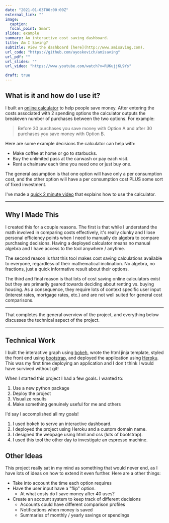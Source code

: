 ```yaml
---
date: "2021-01-03T00:00:00Z"
external_link: ""
image:
  caption: 
  focal_point: Smart
slides: example
summary: An interactive cost saving dashboard.
title: Am I Saving?
subtitle: View the dashboard [here](http://www.amisaving.com).
url_code: "https://github.com/ayoskovich/amisaving"
url_pdf: ""
url_slides: ""
url_video: "https://www.youtube.com/watch?v=RUKujjKL9Ys"

draft: true
---
```


## What is it and how do I use it?
I built an [online calculator](http://www.amisaving.com) to help people save money. After entering the costs associated with 2 spending options the calculator outputs the breakeven number of purchases between the two options. For example: 

> Before 30 purchases you save money with Option A and after 30 purchases you save money with Option B.

Here are some example decisions the calculator can help with: 

- Make coffee at home or go to starbucks. 
- Buy the unlimited pass at the carwash or pay each visit. 
- Rent a chainsaw each time you need one or just buy one.

The general assumption is that one option will have only a per consumption cost, and the other option will have a per consumption cost PLUS some sort of fixed investment.

I've made a [quick 2 minute video](https://www.youtube.com/watch?v=RUKujjKL9Ys) that explains how to use the calculator.

<hr>

## Why I Made This
I created this for a couple reasons. The first is that while I understand the math involved in comparing costs effectively, it's really clunky and I lose personal efficiency points when I need to manually do algebra to compare purchasing decisions. Having a deployed calculator means no manual algebra and I have access to the tool anywhere / anytime.

The second reason is that this tool makes cost saving calculations available to everyone, regardless of their mathematical inclination. No algebra, no fractions, just a quick informative result about their options.

The third and final reason is that lots of cost saving online calculators exist but they are primarily geared towards deciding about renting vs. buying housing. As a consequence, they require lots of context specific user input (interest rates, mortgage rates, etc.) and are not well suited for general cost comparisons. 

<hr>

That completes the general overview of the project, and everything below discusses the technical aspect of the project.

<hr>

## Technical Work
I built the interactive graph using [bokeh](https://bokeh.org), wrote the html jinja template, styled the front end using [bootstrap](https://getbootstrap.com), and deployed the application using [Heroku](https://www.heroku.co://www.heroku.com). This was my first time deploying an application and I don't think I would have survived without git!  

When I started this project I had a few goals. I wanted to:

1. Use a new python package
2. Deploy the project
3. Visualize results
4. Make something genuinely useful for me and others

I'd say I accomplished all my goals!

1. I used bokeh to serve an interactive dashboard.
2. I deployed the project using Heroku and a custom domain name.
3. I designed the webpage using html and css (lots of bootstrap).
4. I used this tool the other day to investigate an espresso machine.

## Other Ideas
This project really sat in my mind as something that would never end, as I have lots of ideas on how to extend it even further. Here are a other things:

- Take into account the time each option requires
- Have the user input have a "flip" option. 
  - At what costs do I save money after 40 uses?
- Create an account system to keep track of different decisions
  - Accounts could have different comparison profiles
  - Notifications when money is saved
  - Summaries of monthly / yearly savings or spendings
